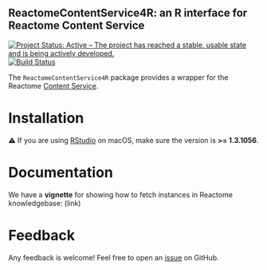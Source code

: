 ## ReactomeContentService4R: an R interface for Reactome Content Service

<!-- badges: start -->
[![Project Status: Active – The project has reached a stable, usable state and is being actively developed.](https://www.repostatus.org/badges/latest/active.svg)](https://www.repostatus.org/#active)
[![Build Status](https://travis-ci.com/reactome/reactome4r.svg?token=qrkG3qhYuEKpFXjXW1Fp&branch=develop)](https://travis-ci.com/reactome/reactome4r)
<!-- badges: end -->

The `ReactomeContentService4R` package provides a wrapper for the Reactome [Content Service](https://reactome.org/ContentService/).


# Installation


⚠️ If you are using [RStudio](https://rstudio.com/products/rstudio/download/) on macOS, make sure the version is __>= 1.3.1056__.

# Documentation

We have a __vignette__ for showing how to fetch instances in Reactome knowledgebase: (link)



# Feedback

Any feedback is welcome! Feel free to open an [issue](https://github.com/reactome/ReactomeContentService4R/issues) on GitHub.
